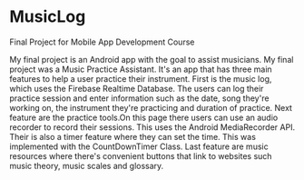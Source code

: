 # MusicLog
Final Project for Mobile App Development Course 

My final project is an Android app with the goal to assist musicians. My final project was a Music Practice Assistant. 
It's an app that has three main features to help a user practice their instrument. First is the music log, which uses the Firebase Realtime
Database. The users can log their practice session and enter information such as the date, song they're working on, 
the instrument they're practicing and duration of practice. 
Next feature are the practice tools.On this page there users can use an audio recorder to record their sessions. 
This uses the Android MediaRecorder API. Their is also a timer feature where they can set the time. 
This was implemented with the CountDownTimer Class. 
Last feature are music resources where there's convenient buttons that link to websites such music theory, music scales and glossary. 
